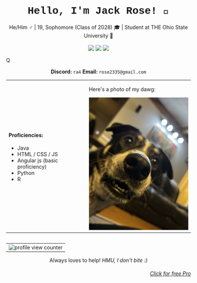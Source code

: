 <h1 align="center">
  <span style="font-family: 'Courier New', monospace;"><b>Hello, I'm Jack Rose! 👋</b></span>
</h1>
<p align="center">
  He/Him ♂️ | 19, Sophomore (Class of 2028) 🎓 | Student at THE Ohio State University 🎒 <br><br>
  <a href="https://www.youtube.com/@projectRA4"><img src="https://cliply.co/wp-content/uploads/2019/04/371903520_SOCIAL_ICONS_YOUTUBE-640x640.png" width="50"></a>
  <a href="https://discordapp.com/users/234408116026867715"><img src="https://th.bing.com/th/id/R.0cd8ef884377dd2cb662bcdf0113f075?rik=0KjE0n4S%2fd5p9Q&pid=ImgRaw&r=0" width="50"></a>
  <a href="https://twitter.com/@__ra4__"><img src="https://www.pngitem.com/pimgs/b/638-6383405_youtube-icon-png-transparent-background.png" width="50"></a>
</p>Q

<p align="center"><strong>Discord: </strong><code>ra4</code> <strong>Email: </strong><code>rose2335@gmail.com</code></p>

<table align="center" width="100%">
  <tr>
    <td>
      <h4>Proficiencies:</h4>
      <ul>
        <li>Java</li>
        <li>HTML / CSS / JS</li>
        <li>Angular js (basic proficiency)</li>
        <li>Python</li>
        <li>R</li>
      </ul>
    </td>
    <td>
      <p>Here's a photo of my dawg:</p>
      <img src="https://raw.githubusercontent.com/Jackrose320/Jackrose320/refs/heads/main/IMG_0153.jpg" alt="insert cute puppy" width="300px">
    </td>
  </tr>
</table>

<table align="left" style="white-space: nowrap;">
  <tr>
    <td>
      <img src="https://komarev.com/ghpvc/?username=Jackrose320" alt="profile view counter">
    </td>
  <tr>
</table>
<p align="center">Always loves to help! <em>HMU, I don't bite :)</em></p>


<h6 align="right"><a href="https://youtu.be/dQw4w9WgXcQ?si=e_5O_aHDklOIGxM1">Click for free Pro</a></h6>
